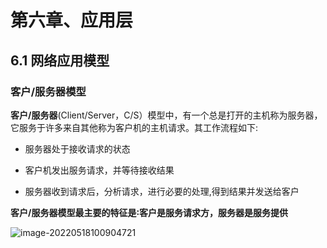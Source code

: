 















# 第六章、应用层



## 6.1 网络应用模型

### 客户/服务器模型

​		**客户/服务器**(Client/Server，C/S）模型中，有一个总是打开的主机称为服务器，它服务于许多来自其他称为客户机的主机请求。其工作流程如下:

- 服务器处于接收请求的状态

- 客户机发出服务请求，并等待接收结果

- 服务器收到请求后，分析请求，进行必要的处理,得到结果并发送给客户

**客户/服务器模型最主要的特征是∶客户是服务请求方，服务器是服务提供**

![image-20220518100904721](D:\DeskTopFiles\ComputerScienceNotes\计算机网络\计算机网络（速成课）.assets\image-20220518100904721.png)